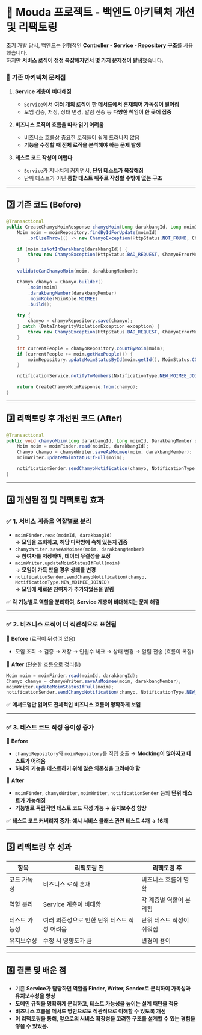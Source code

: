 # 📌 Mouda 프로젝트 - 백엔드 아키텍처 개선 및 리팩토링  

초기 개발 당시, 백엔드는 전형적인 **Controller - Service - Repository 구조**를 사용했습니다.  
하지만 **서비스 로직이 점점 복잡해지면서 몇 가지 문제점이 발생**했습니다.  

### 🚨 **기존 아키텍처 문제점**  
1. **Service 계층이 비대해짐**  
   - `Service`에서 **여러 개의 로직이 한 메서드에서 혼재되어 가독성이 떨어짐**  
   - 모임 검증, 저장, 상태 변경, 알림 전송 등 **다양한 책임이 한 곳에 집중**  

2. **비즈니스 로직이 흐름을 따라 읽기 어려움**  
   - 비즈니스 흐름상 중요한 로직들이 쉽게 드러나지 않음  
   - **기능을 수정할 때 전체 로직을 분석해야 하는 문제 발생**  

3. **테스트 코드 작성이 어렵다**  
    - `Service`가 지나치게 커지면서, **단위 테스트가 복잡해짐**
    - 단위 테스트가 아닌 **통합 테스트 위주로 작성할 수밖에 없는 구조**  

---

## 2️⃣ 기존 코드 (Before)
```java
@Transactional
public CreateChamyoMoimResponse chamyoMoim(Long darakbangId, Long moimId, DarakbangMember darakbangMember) {
    Moim moim = moimRepository.findByIdForUpdate(moimId)
        .orElseThrow(() -> new ChamyoException(HttpStatus.NOT_FOUND, ChamyoErrorMessage.MOIM_NOT_FOUND));

    if (moim.isNotInDarakbang(darakbangId)) {
        throw new ChamyoException(HttpStatus.BAD_REQUEST, ChamyoErrorMessage.MOIM_NOT_FOUND);
    }

    validateCanChamyoMoim(moim, darakbangMember);

    Chamyo chamyo = Chamyo.builder()
        .moim(moim)
        .darakbangMember(darakbangMember)
        .moimRole(MoimRole.MOIMEE)
        .build();

    try {
        chamyo = chamyoRepository.save(chamyo);
    } catch (DataIntegrityViolationException exception) {
        throw new ChamyoException(HttpStatus.BAD_REQUEST, ChamyoErrorMessage.MOIM_ALREADY_JOINED);
    }

    int currentPeople = chamyoRepository.countByMoim(moim);
    if (currentPeople >= moim.getMaxPeople()) {
        moimRepository.updateMoimStatusById(moim.getId(), MoimStatus.COMPLETED);
    }

    notificationService.notifyToMembers(NotificationType.NEW_MOIMEE_JOINED, darakbangId, moim, darakbangMember);

    return CreateChamyoMoimResponse.from(chamyo);
}
```

---

## 3️⃣ **리팩토링 후 개선된 코드 (After)**
```java
@Transactional
public void chamyoMoim(Long darakbangId, Long moimId, DarakbangMember darakbangMember) {
    Moim moim = moimFinder.read(moimId, darakbangId);
    Chamyo chamyo = chamyoWriter.saveAsMoimee(moim, darakbangMember);
    moimWriter.updateMoimStatusIfFull(moim);

    notificationSender.sendChamyoNotification(chamyo, NotificationType.NEW_MOIMEE_JOINED);
}
```

---

## 4️⃣ **개선된 점 및 리팩토링 효과**
### ✅ **1. 서비스 계층을 역할별로 분리**
- `moimFinder.read(moimId, darakbangId)`  
  → **모임을 조회하고, 해당 다락방에 속해 있는지 검증**  
- `chamyoWriter.saveAsMoimee(moim, darakbangMember)`  
  → **참여자를 저장하며, 데이터 무결성을 보장**  
- `moimWriter.updateMoimStatusIfFull(moim)`  
  → **모임이 가득 찼을 경우 상태를 변경**  
- `notificationSender.sendChamyoNotification(chamyo, NotificationType.NEW_MOIMEE_JOINED)`  
  → **모임에 새로운 참여자가 추가되었음을 알림**  

✅ **각 기능별로 역할을 분리하여, Service 계층이 비대해지는 문제 해결**  

---

### ✅ **2. 비즈니스 로직이 더 직관적으로 표현됨**  
📌 **Before** (로직이 뒤섞여 있음)  
- 모임 조회 → 검증 → 저장 → 인원수 체크 → 상태 변경 → 알림 전송 (흐름이 복잡)  

📌 **After** (단순한 흐름으로 정리됨)  
```java
Moim moim = moimFinder.read(moimId, darakbangId);
Chamyo chamyo = chamyoWriter.saveAsMoimee(moim, darakbangMember);
moimWriter.updateMoimStatusIfFull(moim);
notificationSender.sendChamyoNotification(chamyo, NotificationType.NEW_MOIMEE_JOINED);
```
✅ **메서드명만 읽어도 전체적인 비즈니스 흐름이 명확하게 보임**  

---

### ✅ **3. 테스트 코드 작성 용이성 증가**
📌 **Before**
- `chamyoRepository`와 `moimRepository`를 직접 호출 → **Mocking이 많아지고 테스트가 어려움**  
- **하나의 기능을 테스트하기 위해 많은 의존성을 고려해야 함**  

📌 **After**
- `moimFinder`, `chamyoWriter`, `moimWriter`, `notificationSender` 등의 **단위 테스트가 가능해짐**  
- **기능별로 독립적인 테스트 코드 작성 가능 → 유지보수성 향상**  

✅ **테스트 코드 커버리지 증가: 예시 서비스 클래스 관련 테스트 4개 → 16개**  

---

## 5️⃣ **리팩토링 후 성과**
| 항목 | 리팩토링 전 | 리팩토링 후 |
|------|------------|------------|
| 코드 가독성 | 비즈니스 로직 혼재 | 비즈니스 흐름이 명확 |
| 역할 분리 | Service 계층이 비대함 | 각 계층별 역할이 분리됨 |
| 테스트 가능성 | 여러 의존성으로 인한 단위 테스트 작성 어려움 | 단위 테스트 작성이 쉬워짐 |
| 유지보수성 | 수정 시 영향도가 큼 | 변경이 용이 |

---

## 6️⃣ **결론 및 배운 점**
* 기존 **Service가 담당하던 역할을 Finder, Writer, Sender로 분리하여 가독성과 유지보수성을 향상**  
* **도메인 규칙을 명확하게 분리하고, 테스트 가능성을 높이는 설계 패턴을 적용**  
* **비즈니스 흐름을 메서드 명만으로도 직관적으로 이해할 수 있도록 개선**  
* **이 리팩토링을 통해, 앞으로의 서비스 확장성을 고려한 구조를 설계할 수 있는 경험을 쌓을 수 있었음.** 
